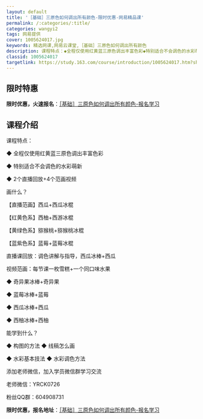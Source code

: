 ```yaml
---
layout: default
title: '［基础］三原色如何调出所有颜色-限时优惠-网易精品课'
permalink: /:categories/:title/
categories: wangyi2
tags: 网易提供
cover: 1005624017.jpg
keywords: 精选网课,网易云课堂,［基础］三原色如何调出所有颜色
description: 课程特点：◆全程仅使用红黄蓝三原色调出丰富色彩◆特别适合不会调色的水彩萌新◆2个直播回放+4个范画视频画什么？【直播范画
classid: 1005624017
targetlink: https://study.163.com/course/introduction/1005624017.htm?share=1&shareId=1025206652&utm_campaign=share&utm_medium=iphoneShare&utm_source=&utm_u=1025206652
---
```


## 限时特惠

**限时优惠，火速报名**：[［基础］三原色如何调出所有颜色-报名学习](https://study.163.com/course/introduction/1005624017.htm?share=1&shareId=1025206652&utm_campaign=share&utm_medium=iphoneShare&utm_source=&utm_u=1025206652)

## 课程介绍

课程特点： 

◆ 全程仅使用红黄蓝三原色调出丰富色彩 

◆ 特别适合不会调色的水彩萌新 

◆ 2个直播回放+4个范画视频 



画什么？ 

【直播范画】西瓜+西瓜冰棍

【红黄色系】西柚+西游冰棍

【黄绿色系】猕猴桃+猕猴桃冰棍

【蓝紫色系】蓝莓+蓝莓冰棍



直播课回放：调色讲解与指导，西瓜冰棒+西瓜 

视频范画：每节课一枚雪糕+一个同口味水果 

◆ 奇异果冰棒+奇异果 

◆ 蓝莓冰棒+蓝莓 

◆ 西瓜冰棒+西瓜 

◆ 西柚冰棒+西柚



能学到什么？ 

◆ 构图的方法 ◆ 线稿怎么画 

◆ 水彩基本技法 ◆ 水彩调色方法 



添加老师微信，加入学员微信群学习交流 

老师微信：YRCK0726 

粉丝QQ群：604908731

**限时优惠，报名地址**：[［基础］三原色如何调出所有颜色-报名学习](https://study.163.com/course/introduction/1005624017.htm?share=1&shareId=1025206652&utm_campaign=share&utm_medium=iphoneShare&utm_source=&utm_u=1025206652)

